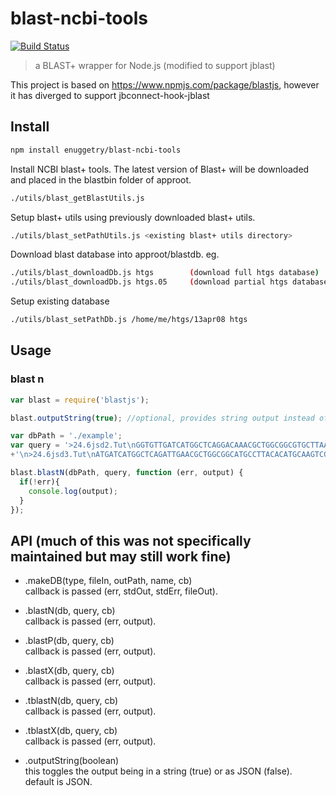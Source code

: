 # blast-ncbi-tools
[![Build Status](https://travis-ci.org/TeamMacLean/blastjs.svg?branch=master)](https://travis-ci.org/TeamMacLean/blastjs)
>a BLAST+ wrapper for Node.js (modified to support jblast)

This project is based on https://www.npmjs.com/package/blastjs, however it has diverged
to support jbconnect-hook-jblast

## Install

```bash
npm install enuggetry/blast-ncbi-tools
```
Install NCBI blast+ tools.  The latest version of Blast+ will be downloaded and placed in the blastbin folder of approot.    
```bash
./utils/blast_getBlastUtils.js
```
Setup blast+ utils using previously downloaded blast+ utils.
```bash
./utils/blast_setPathUtils.js <existing blast+ utils directory>
```
Download blast database into approot/blastdb. eg.
```bash
./utils/blast_downloadDb.js htgs        (download full htgs database)
./utils/blast_downloadDb.js htgs.05     (download partial htgs database)
```
Setup existing database
```bash
./utils/blast_setPathDb.js /home/me/htgs/13apr08 htgs
```


## Usage

### blast n
```javascript
var blast = require('blastjs');

blast.outputString(true); //optional, provides string output instead of JSON

var dbPath = './example';
var query = '>24.6jsd2.Tut\nGGTGTTGATCATGGCTCAGGACAAACGCTGGCGGCGTGCTTAATACATGCAAGTCGAACGGGCTACCTTCGGGTAGCTAGTG'
+'\n>24.6jsd3.Tut\nATGATCATGGCTCAGATTGAACGCTGGCGGCATGCCTTACACATGCAAGTCGAACGGCAGCACGGGGAAGGGGCAACTCTTT';

blast.blastN(dbPath, query, function (err, output) {
  if(!err){
    console.log(output);
  }
});

```

## API (much of this was not specifically maintained but may still work fine)

* .makeDB(type, fileIn, outPath, name, cb)    
  callback is passed (err, stdOut, stdErr, fileOut).
  
* .blastN(db, query, cb)    
  callback is passed (err, output).
  
* .blastP(db, query, cb)    
  callback is passed (err, output).
  
* .blastX(db, query, cb)    
  callback is passed (err, output).
  
* .tblastN(db, query, cb)    
  callback is passed (err, output).
  
* .tblastX(db, query, cb)    
  callback is passed (err, output).
  
* .outputString(boolean)    
  this toggles the output being in a string (true) or as JSON (false).    
  default is JSON.
